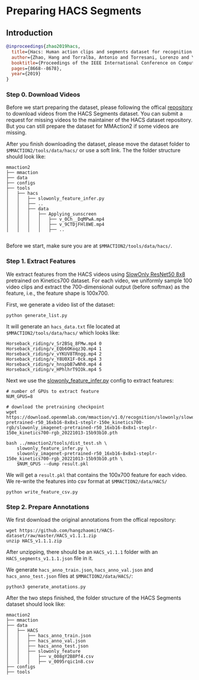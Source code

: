 # Preparing HACS Segments

## Introduction

<!-- [DATASET] -->

```BibTeX
@inproceedings{zhao2019hacs,
  title={Hacs: Human action clips and segments dataset for recognition and temporal localization},
  author={Zhao, Hang and Torralba, Antonio and Torresani, Lorenzo and Yan, Zhicheng},
  booktitle={Proceedings of the IEEE International Conference on Computer Vision},
  pages={8668--8678},
  year={2019}
}
```

### Step 0. Download Videos

Before we start preparing the dataset, please following the offical [repository](https://github.com/hangzhaomit/HACS-dataset) to download videos from the HACS Segments dataset. You can submit a request for missing videos to the maintainer of the HACS dataset repository. But you can still prepare the dataset for MMAction2 if some videos are missing.

After you finish downloading the dataset, please move the dataset folder to `$MMACTION2/tools/data/hacs/` or use a soft link. The the folder structure should look like:

```
mmaction2
├── mmaction
├── data
├── configs
├── tools
│   ├── hacs
│   │   ├── slowonly_feature_infer.py
│   │   ├── ..
│   │   ├── data
│   │   │   ├── Applying_sunscreen
│   │   │   │   ├── v_0Ch__DqMPwA.mp4
│   │   │   │   ├── v_9CTDjFHl8WE.mp4
│   │   │   │   ├── ..


```

Before we start, make sure you are at `$MMACTION2/tools/data/hacs/`.

### Step 1. Extract Features

We extract features from the HACS videos using [SlowOnly ResNet50 8x8](/configs/recognition/slowonly/slowonly_imagenet-pretrained-r50_16xb16-4x16x1-steplr-150e_kinetics700-rgb.py) pretrained on Kinetics700 dataset. For each video, we uniformly sample 100 video clips and extract the 700-dimensional output (before softmax) as the feature, i.e., the feature shape is 100x700.

First, we generate a video list of the dataset:
```
python generate_list.py
```

It will generate an `hacs_data.txt` file located at `$MMACTION2/tools/data/hacs/` which looks like:
```
Horseback_riding/v_Sr2BSq_8FMw.mp4 0
Horseback_riding/v_EQb6OKoqz3Q.mp4 1
Horseback_riding/v_vYKUV8TRngg.mp4 2
Horseback_riding/v_Y8U0X1F-0ck.mp4 3
Horseback_riding/v_hnspbB7wNh0.mp4 4
Horseback_riding/v_HPhlhrT9IOk.mp4 5
```

Next we use the [slowonly_feature_infer.py](/tools/data/hacs/slowonly_feature_infer.py) config to extract features:
```
# number of GPUs to extract feature
NUM_GPUS=8

# download the pretraining checkpoint
wget https://download.openmmlab.com/mmaction/v1.0/recognition/slowonly/slowonly_imagenet-pretrained-r50_16xb16-8x8x1-steplr-150e_kinetics700-rgb/slowonly_imagenet-pretrained-r50_16xb16-8x8x1-steplr-150e_kinetics700-rgb_20221013-15b93b10.pth

bash ../mmaction2/tools/dist_test.sh \
    slowonly_feature_infer.py \
    slowonly_imagenet-pretrained-r50_16xb16-8x8x1-steplr-150e_kinetics700-rgb_20221013-15b93b10.pth \
    $NUM_GPUS --dump result.pkl
```

We will get a `result.pkl` that contains the 100x700 feature for each video. We re-write the features into csv format at `$MMACTION2/data/HACS/`

```
python write_feature_csv.py
```

### Step 2. Prepare Annotations

We first download the original annotations from the offical repository:
```
wget https://github.com/hangzhaomit/HACS-dataset/raw/master/HACS_v1.1.1.zip
unzip HACS_v1.1.1.zip
```
After unzipping, there should be an `HACS_v1.1.1` folder with an `HACS_segments_v1.1.1.json` file in it.

We generate `hacs_anno_train.json`,  `hacs_anno_val.json` and `hacs_anno_test.json` files at `$MMACTION2/data/HACS/`:
```
python3 generate_anotations.py
```

After the two steps finished, the folder structure of the HACS Segments dataset should look like:

```
mmaction2
├── mmaction
├── data
│   ├── HACS
│   │   ├── hacs_anno_train.json
│   │   ├── hacs_anno_val.json
│   │   ├── hacs_anno_test.json
│   │   ├── slowonly_feature
│   │   │   ├── v_008gY2B8Pf4.csv
│   │   │   ├── v_0095rqic1n8.csv
├── configs
├── tools

```
